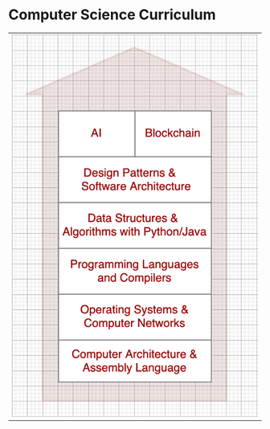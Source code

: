 # Computer Science Curriculum

<table width="256px">
  <tr>
    <td><img src="/books/my-recommended-books/cs-curriculum.png"/></td>
  </tr>
</table>
